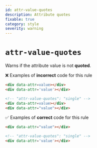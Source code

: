 ```yaml
---
id: attr-value-quotes
description: Attribute quotes
fixable: true
category: style
severity: warning
---
```


# `attr-value-quotes`

Warns if the attribute value is not **quoted**.

❌ Examples of **incorrect** code for this rule

<!-- prettier-ignore-start -->
```html
<div data-attr=value></div>
<div data-attr='value'></div>
```
<!-- prettier-ignore-end -->

<!-- prettier-ignore-start -->
```html
<!-- "attr-value-quotes": "single" -->
<div data-attr=value></div>
<div data-attr="value"></div>
```
<!-- prettier-ignore-end -->

✅ Examples of **correct** code for this rule

<!-- prettier-ignore-start -->
```html
<div data-attr="value"></div>
```
<!-- prettier-ignore-end -->

<!-- prettier-ignore-start -->
```html
<!-- "attr-value-quotes": "single" -->
<div data-attr='value'></div>
```
<!-- prettier-ignore-end -->
